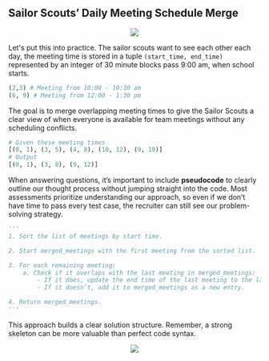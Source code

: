 ## Sailor Scouts’ Daily Meeting Schedule Merge

<p align ="center">
<img src = "https://media1.tenor.com/m/fj0ERixWjnsAAAAC/sailor-moon-eat.gif">
</p>

Let's put this into practice. The sailor scouts want to see each other each day, the meeting time is stored in a tuple `(start_time, end_time)` represented by an integer of 30 minute blocks pass 9:00 am, when school starts.

```python
(2,3) # Meeting from 10:00 - 10:30 am
(6, 9) # Meeting from 12:00 - 1:30 pm
```

The goal is to merge overlapping meeting times to give the Sailor Scouts a clear view of when everyone is available for team meetings without any scheduling conflicts.

```python
# Given these meeting times
[(0, 1), (3, 5), (4, 8), (10, 12), (9, 10)]
# Output
[(0, 1), (3, 8), (9, 12)]
```

When answering questions, it’s important to include **pseudocode** to clearly outline our thought process without jumping straight into the code. Most assessments prioritize understanding our approach, so even if we don’t have time to pass every test case, the recruiter can still see our problem-solving strategy.

```python
'''
1. Sort the list of meetings by start time.

2. Start merged_meetings with the first meeting from the sorted list.

3. For each remaining meeting:
    a. Check if it overlaps with the last meeting in merged_meetings:
        - If it does, update the end time of the last meeting to the later end time.
        - If it doesn’t, add it to merged_meetings as a new entry.

4. Return merged_meetings.
'''
```

This approach builds a clear solution structure. Remember, a strong skeleton can be more valuable than perfect code syntax.

<p align ="center">
<img src = "https://media.tenor.com/XP35krvMmWkAAAAi/sailor-moon.gif">
</p>
